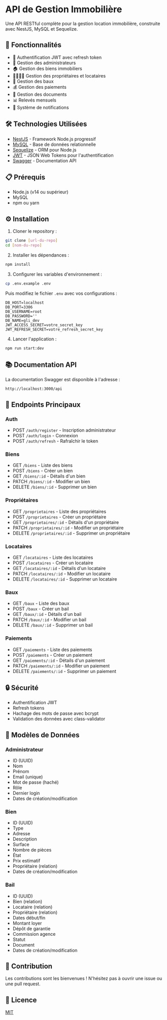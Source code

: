 # API de Gestion Immobilière

Une API RESTful complète pour la gestion location immobilière, construite avec NestJS, MySQL et Sequelize.

## 🚀 Fonctionnalités

- 🔐 Authentification JWT avec refresh token
- 👥 Gestion des administrateurs
- 🏠 Gestion des biens immobiliers
- 👨‍👩‍👧‍👦 Gestion des propriétaires et locataires
- 📄 Gestion des baux
- 💰 Gestion des paiements
- 📑 Gestion des documents
- 📊 Relevés mensuels
- 🔔 Système de notifications

## 🛠️ Technologies Utilisées

- [NestJS](https://nestjs.com/) - Framework Node.js progressif
- [MySQL](https://www.mysql.com/) - Base de données relationnelle
- [Sequelize](https://sequelize.org/) - ORM pour Node.js
- [JWT](https://jwt.io/) - JSON Web Tokens pour l'authentification
- [Swagger](https://swagger.io/) - Documentation API

## 📋 Prérequis

- Node.js (v14 ou supérieur)
- MySQL
- npm ou yarn

## ⚙️ Installation

1. Cloner le repository :
```bash
git clone [url-du-repo]
cd [nom-du-repo]
```

2. Installer les dépendances :
```bash
npm install
```

3. Configurer les variables d'environnement :
```bash
cp .env.example .env
```
Puis modifiez le fichier `.env` avec vos configurations :
```env
DB_HOST=localhost
DB_PORT=3306
DB_USERNAME=root
DB_PASSWORD=''
DB_NAME=gli_dev
JWT_ACCESS_SECRET=votre_secret_key
JWT_REFRESH_SECRET=votre_refresh_secret_key
```

4. Lancer l'application :
```bash
npm run start:dev
```

## 📚 Documentation API

La documentation Swagger est disponible à l'adresse :
```
http://localhost:3000/api
```

## 🔑 Endpoints Principaux

### Auth
- POST `/auth/register` - Inscription administrateur
- POST `/auth/login` - Connexion
- POST `/auth/refresh` - Rafraîchir le token

### Biens
- GET `/biens` - Liste des biens
- POST `/biens` - Créer un bien
- GET `/biens/:id` - Détails d'un bien
- PATCH `/biens/:id` - Modifier un bien
- DELETE `/biens/:id` - Supprimer un bien

### Propriétaires
- GET `/proprietaires` - Liste des propriétaires
- POST `/proprietaires` - Créer un propriétaire
- GET `/proprietaires/:id` - Détails d'un propriétaire
- PATCH `/proprietaires/:id` - Modifier un propriétaire
- DELETE `/proprietaires/:id` - Supprimer un propriétaire

### Locataires
- GET `/locataires` - Liste des locataires
- POST `/locataires` - Créer un locataire
- GET `/locataires/:id` - Détails d'un locataire
- PATCH `/locataires/:id` - Modifier un locataire
- DELETE `/locataires/:id` - Supprimer un locataire

### Baux
- GET `/baux` - Liste des baux
- POST `/baux` - Créer un bail
- GET `/baux/:id` - Détails d'un bail
- PATCH `/baux/:id` - Modifier un bail
- DELETE `/baux/:id` - Supprimer un bail

### Paiements
- GET `/paiements` - Liste des paiements
- POST `/paiements` - Créer un paiement
- GET `/paiements/:id` - Détails d'un paiement
- PATCH `/paiements/:id` - Modifier un paiement
- DELETE `/paiements/:id` - Supprimer un paiement

## 🔒 Sécurité

- Authentification JWT
- Refresh tokens
- Hachage des mots de passe avec bcrypt
- Validation des données avec class-validator

## 📝 Modèles de Données

### Administrateur
- ID (UUID)
- Nom
- Prénom
- Email (unique)
- Mot de passe (haché)
- Rôle
- Dernier login
- Dates de création/modification

### Bien
- ID (UUID)
- Type
- Adresse
- Description
- Surface
- Nombre de pièces
- État
- Prix estimatif
- Propriétaire (relation)
- Dates de création/modification

### Bail
- ID (UUID)
- Bien (relation)
- Locataire (relation)
- Propriétaire (relation)
- Dates début/fin
- Montant loyer
- Dépôt de garantie
- Commission agence
- Statut
- Document
- Dates de création/modification

## 🤝 Contribution

Les contributions sont les bienvenues ! N'hésitez pas à ouvrir une issue ou une pull request.

## 📄 Licence

[MIT](LICENSE)